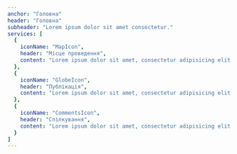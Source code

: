 ```yaml
---
anchor: "Головна"
header: "Головна"
subheader: "Lorem ipsum dolor sit amet consectetur."
services: [
  {
    iconName: "MapIcon",
    header: "Місце проведення",
    content: "Lorem ipsum dolor sit amet, consectetur adipisicing elit. Minima maxime quam architecto quo inventore harum ex magni, dicta impedit."
  },
  {
    iconName: "GlobeIcon",
    header: "Публікація",
    content: "Lorem ipsum dolor sit amet, consectetur adipisicing elit. Minima maxime quam architecto quo inventore harum ex magni, dicta impedit."
  },
  {
    iconName: "CommentsIcon",
    header: "Спілкування",
    content: "Lorem ipsum dolor sit amet, consectetur adipisicing elit. Minima maxime quam architecto quo inventore harum ex magni, dicta impedit."
  }
]
---
```


